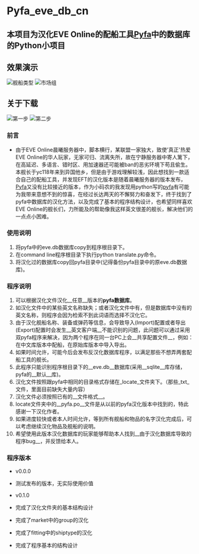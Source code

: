 # Pyfa_eve_db_cn

## 本项目为汉化EVE Online的配船工具[Pyfa](https://github.com/pyfa-org/Pyfa)中的数据库的Python小项目

## 效果演示

![舰船类型](/img/fitting_shiptype.png "舰船类型")
![市场组](/img/market_group.png "市场组")

## 关于下载

![第一步](/img/1st_step.png "第一步")
![第二步](/img/2nd_step.png "第二步")

### 前言

*   由于EVE Online晨曦服务器中，脚本横行，某联盟一家独大，致使'真正'热爱EVE Online的华人玩家，无家可归、流离失所，故在宁静服务器中寄人篱下，在高延迟、多语言、错时区、用加速器还可能被ban的恶劣环境下苟且偷生。本舰长于yc118年来到异国他乡，但是由于游戏理解较浅，因此想找到一款适合自己的配船工具，并发现EFT的汉化版本是随着晨曦服务器的版本发布，[Pyfa](https://github.com/pyfa-org/Pyfa)又没有比较接近的版本，作为小码农的我发现用python写的[pyfa](https://github.com/pyfa-org/Pyfa)有可能为我带来意想不到的惊喜，在经过长达两天的不懈努力和奋发下，终于找到了pyfa中数据库的汉化方法，以及完成了基本的程序结构设计，也希望同样喜欢EVE Online的舰长们，力所能及的帮助像我这样英文很差的舰长，解决他们的一点点小困难。

### 使用说明

1.  将pyfa中的eve.db数据库copy到程序根目录下。
2.  在command line程序根目录下执行python translate.py命令。
3.  将汉化过的数据库copy回pyfa目录中(记得备份pyfa目录中的原eve.db数据库)。

### 程序说明

1.  可以根据汉化文件汉化__任意__版本的**pyfa数据库**。
2.  如汉化文件中的某些英文名称缺失；或者汉化文件中有，但是数据库中没有的英文名称，则程序会因为检索不到此词语而选择不汉化它。
3.  由于汉化舰船名称、装备或弹药等信息，会导致导入(Import)配置或者导出(Export)配置时会发生__英文客户端__不能识别的问题，此问题可以通过采用双pyfa程序来解决，因为两个程序在同一台PC上会__共享配置文件__，例如：在中文库版本中配船，在原始库版本中导入导出。
4.  如果时间允许，可能今后会发布反汉化数据库程序，以满足那些不想弄两套配船工具的舰长。
5.  此程序只能识别程序根目录下的__eve.db__数据库(采用__sqlite__库存储，pyfa的__默认__库)。
6.  汉化文件按照跟pyfa中相同的目录格式存储在_locate_文件夹下。（那些_txt_文件，里面目前缺失大量内容）
7.  汉化文件必须按照已有的__文件格式__。
8.  locate文件夹中的__pyfa.po__文件是从以前的pyfa汉化版本中找到的，特此感谢一下汉化作者。
9.  如果进度较快或者本人时间允许，等到所有舰船和物品的名字汉化完成后，可以考虑继续汉化物品及舰船的说明。
10. 希望使用此版本汉化数据库的玩家能够帮助本人找到__由于汉化数据库导致的程序bug__，并反馈给本人。

### 程序版本

*   v0.0.0 
*   测试发布的版本，无实际使用价值

*   v0.1.0 
*   完成了汉化文件夹的基本结构设计
*   完成了market中的group的汉化
*   完成了fitting中的shiptype的汉化
*   完成了程序基本的结构设计
